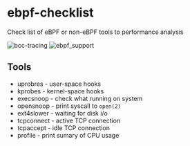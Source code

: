 # ebpf-checklist
Check list of eBPF or non-eBPF tools to performance analysis

![bcc-tracing](http://www.brendangregg.com/BPF/bcc_tracing_tools_early2019.png)
![ebpf_support](http://www.brendangregg.com/eBPF/linux_ebpf_support.png)

## Tools

- uprobres - user-space hooks
- kprobes - kernel-space hooks
- execsnoop - check what running on system
- opensnoop - print syscall to `open(2)`
- ext4slower - waiting for disk i/o
- tcpconnect - active TCP connection
- tcpaccept - idle TCP connection
- profile - print sumary of CPU usage
